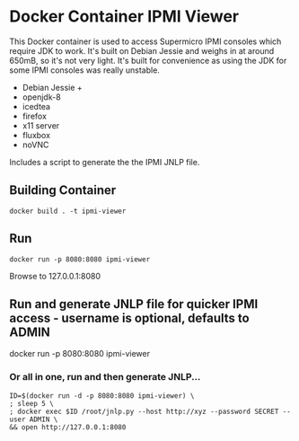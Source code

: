 # Docker Container IPMI Viewer

This Docker container is used to access Supermicro IPMI consoles which require JDK to work. It's built on Debian Jessie and weighs in at around 650mB, so it's not very light.
It's built for convenience as using the JDK for some IPMI consoles was really unstable.

* Debian Jessie +
* openjdk-8
* icedtea
* firefox
* x11 server
* fluxbox
* noVNC

Includes a script to generate the the IPMI JNLP file.


## Building Container
```
docker build . -t ipmi-viewer
```
## Run
```
docker run -p 8080:8080 ipmi-viewer
```
Browse to 127.0.0.1:8080

## Run and generate JNLP file for quicker IPMI access - username is optional, defaults to ADMIN
docker run -p 8080:8080 ipmi-viewer

### Or all in one, run and then generate JNLP...
```
ID=$(docker run -d -p 8080:8080 ipmi-viewer) \
; sleep 5 \
; docker exec $ID /root/jnlp.py --host http://xyz --password SECRET --user ADMIN \
&& open http://127.0.0.1:8080
```
